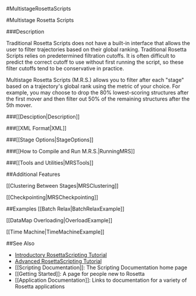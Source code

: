 #MultistageRosettaScripts

#Multistage Rosetta Scripts

###Description

Traditional Rosetta Scripts does not have a built-in interface
that allows the user to filter trajectories based on their global ranking.
Traditional Rosetta Scripts relies on predetermined filtration cutoffs.
It is often difficult to predict the correct cutoff to use without first
running the script, so these filter cutoffs tend to be conservative in practice.

Multistage Rosetta Scripts (M.R.S.) allows you to filter after each "stage"
based on a trajectory's global rank using the metric of your choice.
For example, you may choose to drop the 80% lowest-scoring structures
after the first mover and then filter out 50% of the remaining structures after the 5th mover.

###[[Desciption|Description]]

###[[XML Format|XML]]

###[[Stage Options|StageOptions]]

###[[How to Compile and Run M.R.S.|RunningMRS]]

###[[Tools and Utilities|MRSTools]]

##Additional Features

[[Clustering Between Stages|MRSClustering]]

[[Checkpointing|MRSCheckpointing]]

##Examples
[[Batch Relax|BatchRelaxExample]]

[[DataMap Overloading|OverloadExample]]

[[Time Machine|TimeMachineExample]]

##See Also

* [Introductory RosettaScripting Tutorial](https://www.rosettacommons.org/demos/latest/tutorials/scripting_with_rosettascripts/scripting_with_rosettascripts)
* [Advanced RosettaScripting Tutorial](https://www.rosettacommons.org/demos/latest/tutorials/advanced_scripting_with_rosettascripts/advanced_scripting_with_rosettascripts)
* [[Scripting Documentation]]: The Scripting Documentation home page
* [[Getting Started]]: A page for people new to Rosetta
* [[Application Documentation]]: Links to documentation for a variety of Rosetta applications
